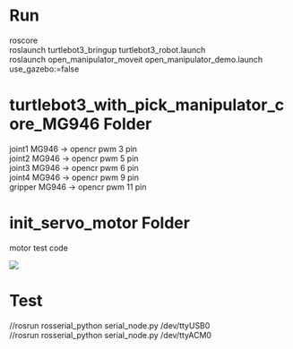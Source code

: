 # Run  
roscore  
roslaunch turtlebot3_bringup turtlebot3_robot.launch  
roslaunch open_manipulator_moveit open_manipulator_demo.launch use_gazebo:=false  

# turtlebot3_with_pick_manipulator_core_MG946 Folder
joint1 MG946 -> opencr pwm 3 pin  
joint2 MG946 -> opencr pwm 5 pin  
joint3 MG946 -> opencr pwm 6 pin  
joint4 MG946 -> opencr pwm 9 pin  
gripper MG946 -> opencr pwm 11 pin  

# init_servo_motor Folder
motor test code

<img src="http://emanual.robotis.com/assets/images/parts/controller/opencr10/exam_pwm_01.png">  


# Test  
//rosrun rosserial_python serial_node.py /dev/ttyUSB0  
//rosrun rosserial_python serial_node.py /dev/ttyACM0  

